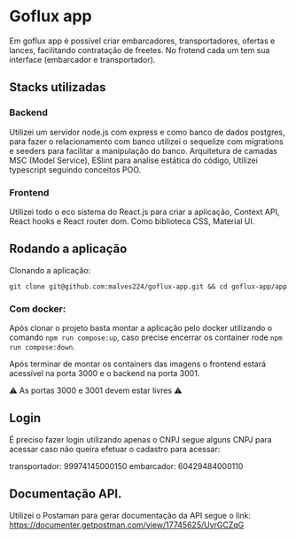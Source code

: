 # Goflux app
Em goflux app é possível criar embarcadores, transportadores, ofertas e lances, facilitando contratação de freetes.
No frotend cada um tem sua interface (embarcador e transportador).

## Stacks utilizadas 

 ### Backend
 Utilizei um servidor node.js com express e como banco de dados postgres, para fazer o relacionamento com banco utilizei o sequelize com migrations e seeders para facilitar a manipulação do banco.
Arquitetura de camadas MSC (Model Service), ESlint para analise estática do código, Utilizei typescript seguindo conceitos POO.

### Frontend

Utilizei todo o eco sistema do React.js para criar a aplicação, Context API, React hooks e React router dom.
Como biblioteca CSS, Material UI.

## Rodando a aplicação

Clonando a aplicação: 

`git clone git@github.com:malves224/goflux-app.git && cd goflux-app/app`

### Com docker:

Após clonar o projeto basta montar a aplicação pelo docker utilizando o comando 
`npm run compose:up`, caso precise encerrar os container rode `npm run compose:down`.

Após terminar de montar os containers das imagens o frontend estará acessível na porta 3000 e o backend na porta 3001.

:warning: As portas 3000 e 3001 devem estar livres :warning:

## Login

É preciso fazer login utilizando apenas o CNPJ segue alguns CNPJ para acessar caso não queira efetuar o cadastro para acessar: 

transportador: 99974145000150
embarcador: 60429484000110

## Documentação API.
Utilizei o Postaman para gerar documentação da API segue o link:
https://documenter.getpostman.com/view/17745625/UyrGCZqG
